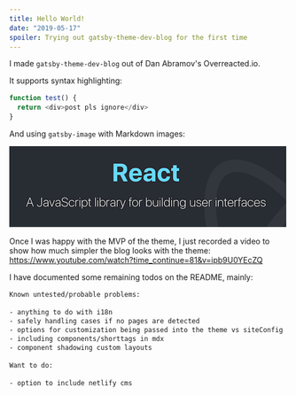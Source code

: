 ```yaml
---
title: Hello World!
date: "2019-05-17"
spoiler: Trying out gatsby-theme-dev-blog for the first time
---
```


I made `gatsby-theme-dev-blog` out of Dan Abramov's Overreacted.io.

It supports syntax highlighting:

```js
function test() {
  return <div>post pls ignore</div>
}
```

And using `gatsby-image` with Markdown images:

![React homepage screenshot](./react.png)

Once I was happy with the MVP of the theme, I just recorded a video to show how much simpler the blog looks with the theme: https://www.youtube.com/watch?time_continue=81&v=ipb9U0YEcZQ

I have documented some remaining todos on the README, mainly:

```
Known untested/probable problems:

- anything to do with i18n
- safely handling cases if no pages are detected
- options for customization being passed into the theme vs siteConfig
- including components/shorttags in mdx
- component shadowing custom layouts

Want to do:

- option to include netlify cms
```
